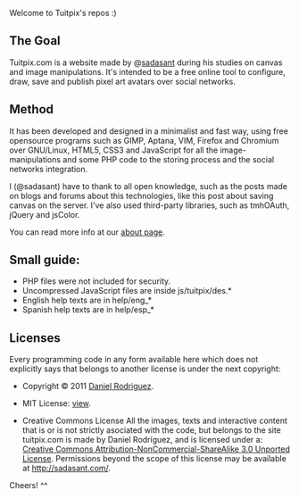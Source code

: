 [0]:http://sadasant.com/ "Daniel R. website"
[1]:http://tuitpix.com/about.php "Tuitpix's about page"
[3]:http://www.opensource.org/licenses/mit-license.php "MIT License"
[4]:http://creativecommons.org/licenses/by-nc-sa/3.0/ "Creative Commons License"

Welcome to Tuitpix's repos :)

## The Goal ##

Tuitpix.com is a website made by @[sadasant][0] during his studies on canvas and image manipulations. It's intended to be a free online tool to configure, draw, save and publish pixel art avatars over social networks.

## Method ##

It has been developed and designed in a minimalist and fast way, using free opensource programs such as GIMP, Aptana, VIM, Firefox and Chromium over GNU/Linux, HTML5, CSS3 and JavaScript for all the image-manipulations and some PHP code to the storing process and the social networks integration.

I (@sadasant) have to thank to all open knowledge, such as the posts made on blogs and forums about this technologies, like this post about saving canvas on the server. I've also used third-party libraries, such as tmhOAuth, jQuery and jsColor.

You can read more info at our [about page][1].

## Small guide: ##
* PHP files were not included for security.
* Uncompressed JavaScript files are inside js/tuitpix/des.*
* English help texts are in help/eng_*
* Spanish help texts are in help/esp_*

## Licenses ##

Every programming code in any form available here which does not explicitly says that belongs to another license is under the next copyright:

* Copyright © 2011 [Daniel Rodriguez][0].
* MIT License: [view][3].

* Creative Commons License
All the images, texts and interactive content that is or is not strictly asociated with the code, but belongs to the site tuitpix.com is made by Daniel Rodríguez, and is licensed under a:
[Creative Commons Attribution-NonCommercial-ShareAlike 3.0 Unported License][4].
Permissions beyond the scope of this license may be available at <http://sadasant.com/>.  


Cheers! ^^
